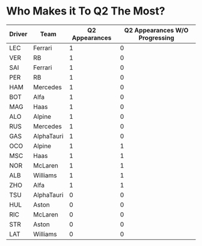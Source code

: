 # Who Makes it To Q2 The Most?
| Driver | Team       | Q2 Appearances | Q2 Appearances W/O Progressing |
| ------ | ---------- | -------------- | ------------------------------ |
| LEC    | Ferrari    | 1              | 0                              |
| VER    | RB         | 1              | 0                              |
| SAI    | Ferrari    | 1              | 0                              |
| PER    | RB         | 1              | 0                              |
| HAM    | Mercedes   | 1              | 0                              |
| BOT    | Alfa       | 1              | 0                              |
| MAG    | Haas       | 1              | 0                              |
| ALO    | Alpine     | 1              | 0                              |
| RUS    | Mercedes   | 1              | 0                              |
| GAS    | AlphaTauri | 1              | 0                              |
| OCO    | Alpine     | 1              | 1                              |
| MSC    | Haas       | 1              | 1                              |
| NOR    | McLaren    | 1              | 1                              |
| ALB    | Williams   | 1              | 1                              |
| ZHO    | Alfa       | 1              | 1                              |
| TSU    | AlphaTauri | 0              | 0                              |
| HUL    | Aston      | 0              | 0                              |
| RIC    | McLaren    | 0              | 0                              |
| STR    | Aston      | 0              | 0                              |
| LAT    | Williams   | 0              | 0                              | 
